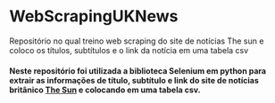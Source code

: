 
# WebScrapingUKNews
Repositório no qual treino web scraping do site de notícias The sun e coloco os títulos, subtítulos e o link da notícia em uma tabela csv 

#### Neste repositório foi utilizada a biblioteca Selenium em python para extrair as informações de título, subtítulo e link do site de notícias britânico [The Sun](https://www.thesun.co.uk) e colocando em uma tabela csv. 
